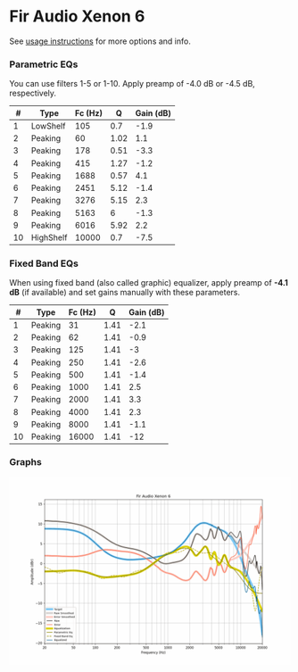# Fir Audio Xenon 6
See [usage instructions](https://github.com/jaakkopasanen/AutoEq#usage) for more options and info.

### Parametric EQs
You can use filters 1-5 or 1-10. Apply preamp of -4.0 dB or -4.5 dB, respectively.

|   # | Type      |   Fc (Hz) |    Q |   Gain (dB) |
|-----|-----------|-----------|------|-------------|
|   1 | LowShelf  |       105 | 0.7  |        -1.9 |
|   2 | Peaking   |        60 | 1.02 |         1.1 |
|   3 | Peaking   |       178 | 0.51 |        -3.3 |
|   4 | Peaking   |       415 | 1.27 |        -1.2 |
|   5 | Peaking   |      1688 | 0.57 |         4.1 |
|   6 | Peaking   |      2451 | 5.12 |        -1.4 |
|   7 | Peaking   |      3276 | 5.15 |         2.3 |
|   8 | Peaking   |      5163 | 6    |        -1.3 |
|   9 | Peaking   |      6016 | 5.92 |         2.2 |
|  10 | HighShelf |     10000 | 0.7  |        -7.5 |

### Fixed Band EQs
When using fixed band (also called graphic) equalizer, apply preamp of **-4.1 dB** (if available) and set gains manually with these parameters.

|   # | Type    |   Fc (Hz) |    Q |   Gain (dB) |
|-----|---------|-----------|------|-------------|
|   1 | Peaking |        31 | 1.41 |        -2.1 |
|   2 | Peaking |        62 | 1.41 |        -0.9 |
|   3 | Peaking |       125 | 1.41 |        -3   |
|   4 | Peaking |       250 | 1.41 |        -2.6 |
|   5 | Peaking |       500 | 1.41 |        -1.4 |
|   6 | Peaking |      1000 | 1.41 |         2.5 |
|   7 | Peaking |      2000 | 1.41 |         3.3 |
|   8 | Peaking |      4000 | 1.41 |         2.3 |
|   9 | Peaking |      8000 | 1.41 |        -1.1 |
|  10 | Peaking |     16000 | 1.41 |       -12   |

### Graphs
![](./Fir%20Audio%20Xenon%206.png)
